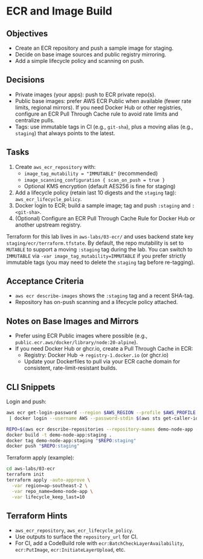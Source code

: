 # ECR and Image Build

## Objectives

- Create an ECR repository and push a sample image for staging.
- Decide on base image sources and public registry mirroring.
- Add a simple lifecycle policy and scanning on push.

## Decisions

- Private images (your apps): push to ECR private repo(s).
- Public base images: prefer AWS ECR Public when available (fewer rate limits, regional mirrors). If you need Docker Hub or other registries, configure an ECR Pull Through Cache rule to avoid rate limits and centralize pulls.
- Tags: use immutable tags in CI (e.g., `git-sha`), plus a moving alias (e.g., `staging`) that always points to the latest.

## Tasks

1. Create `aws_ecr_repository` with:
   - `image_tag_mutability = "IMMUTABLE"` (recommended)
   - `image_scanning_configuration { scan_on_push = true }`
   - Optional KMS encryption (default AES256 is fine for staging)
2. Add a lifecycle policy (retain last 10 digests and the `staging` tag): `aws_ecr_lifecycle_policy`.
3. Docker login to ECR; build a sample image; tag and push `:staging` and `:<git-sha>`.
4. (Optional) Configure an ECR Pull Through Cache Rule for Docker Hub or another upstream registry.

Terraform for this lab lives in `aws-labs/03-ecr/` and uses backend state key `staging/ecr/terraform.tfstate`. By default, the repo mutability is set to `MUTABLE` to support a moving `:staging` tag during the lab. You can switch to `IMMUTABLE` via `-var image_tag_mutability=IMMUTABLE` if you prefer strictly immutable tags (you may need to delete the `staging` tag before re-tagging).

## Acceptance Criteria

- `aws ecr describe-images` shows the `:staging` tag and a recent SHA-tag.
- Repository has on-push scanning and a lifecycle policy attached.

## Notes on Base Images and Mirrors

- Prefer using ECR Public images where possible (e.g., `public.ecr.aws/docker/library/node:20-alpine`).
- If you need Docker Hub or ghcr.io, create a Pull Through Cache in ECR:
  - Registry: Docker Hub → `registry-1.docker.io` (or ghcr.io)
  - Update your Dockerfiles to pull via your ECR cache domain for consistent, rate-limit-resistant builds.

## CLI Snippets

Login and push:

```bash
aws ecr get-login-password --region $AWS_REGION --profile $AWS_PROFILE \
 | docker login --username AWS --password-stdin $(aws sts get-caller-identity --query 'Account' --output text).dkr.ecr.$AWS_REGION.amazonaws.com

REPO=$(aws ecr describe-repositories --repository-names demo-node-app --query 'repositories[0].repositoryUri' --output text)
docker build -t demo-node-app:staging .
docker tag demo-node-app:staging "$REPO:staging"
docker push "$REPO:staging"
```

Terraform apply (example):

```bash
cd aws-labs/03-ecr
terraform init
terraform apply -auto-approve \
  -var region=ap-southeast-2 \
  -var repo_name=demo-node-app \
  -var lifecycle_keep_last=10
```

## Terraform Hints

- `aws_ecr_repository`, `aws_ecr_lifecycle_policy`.
- Use outputs to surface the `repository_url` for CI.
- For CI, add a CodeBuild role with `ecr:BatchCheckLayerAvailability`, `ecr:PutImage`, `ecr:InitiateLayerUpload`, etc.

